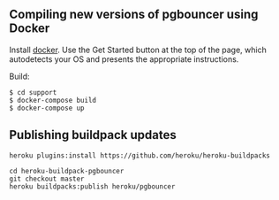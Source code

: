 ## Compiling new versions of pgbouncer using Docker

Install [docker](https://www.docker.com/). Use the Get Started button at the
top of the page, which autodetects your OS and presents the appropriate
instructions.

Build:

```
$ cd support
$ docker-compose build
$ docker-compose up
```

## Publishing buildpack updates

```
heroku plugins:install https://github.com/heroku/heroku-buildpacks

cd heroku-buildpack-pgbouncer
git checkout master
heroku buildpacks:publish heroku/pgbouncer
```
